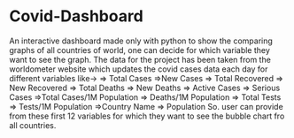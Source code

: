 # Covid-Dashboard
An interactive dashboard made only with python to show the comparing graphs of all countries of world, one can decide for which variable they want to see the graph.
The data for the project has been taken from the worldometer website which updates the covid cases data each day for different variables like-> 
=> Total Cases
=>New Cases
=> Total Recovered 
=> New Recovered
=> Total Deaths
=> New Deaths
=> Active Cases
=> Serious Cases
=>Total Cases/1M Population
=> Deaths/1M Population
=> Total Tests
=> Tests/1M Population
=>Country Name
=> Population
So. user can provide from these first 12 variables for which they want to see the bubble chart fro all countries.
